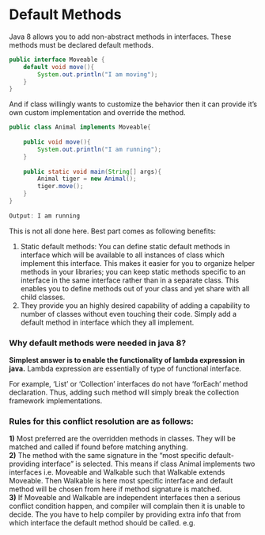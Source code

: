 # Default Methods

Java 8 allows you to add non-abstract methods in interfaces. These methods must be declared default methods.

```java
public interface Moveable {
    default void move(){
        System.out.println("I am moving");
    }
}
```

And if class willingly wants to customize the behavior then it can provide it’s own custom implementation and override the method.

```java
public class Animal implements Moveable{
     
    public void move(){
        System.out.println("I am running");
    }
     
    public static void main(String[] args){
        Animal tiger = new Animal();
        tiger.move();
    }
}
 
Output: I am running
```

This is not all done here. Best part comes as following benefits:

1. Static default methods: You can define static default methods in interface which will be available to all instances of class which implement this interface. This makes it easier for you to organize helper methods in your libraries; you can keep static methods specific to an interface in the same interface rather than in a separate class. This enables you to define methods out of your class and yet share with all child classes.
2. They provide you an highly desired capability of adding a capability to number of classes without even touching their code. Simply add a default method in interface which they all implement.

### Why default methods were needed in java 8?

**Simplest answer is to enable the functionality of lambda expression in java.** Lambda expression are essentially of type of functional interface. 

For example, ‘List’ or ‘Collection’ interfaces do not have ‘forEach’ method declaration. Thus, adding such method will simply break the collection framework implementations.

### **Rules for this conflict resolution are as follows:**

**1\)** Most preferred are the overridden methods in classes. They will be matched and called if found before matching anything.  
**2\)** The method with the same signature in the “most specific default-providing interface” is selected. This means if class Animal implements two interfaces i.e. Moveable and Walkable such that Walkable extends Moveable. Then Walkable is here most specific interface and default method will be chosen from here if method signature is matched.  
**3\)** If Moveable and Walkable are independent interfaces then a serious conflict condition happen, and compiler will complain then it is unable to decide. The you have to help compiler by providing extra info that from which interface the default method should be called. e.g.

